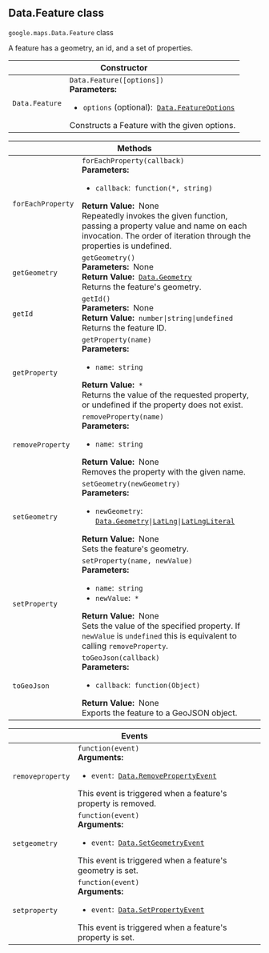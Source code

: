 <h2 id="Data.Feature"> Data.Feature class </h2><p>
<code><span itemprop="path">google.maps</span>.<span itemprop="name">Data.Feature</span></code>
class
</p><p>A feature has a geometry, an id, and a set of properties.</p><div class="devsite-table-wrapper"><table class="constructors responsive" summary="class Data.Feature - Constructor">
<thead>
<tr><th colspan="2" id="Data.Feature.constructor">Constructor</th>
</tr></thead>
<tbody>
<tr>
<td><code><span>Data.<wbr>Feature</span></code></td>
<td><div><code>Data.Feature([options])</code></div>
<div class="desc"><strong>Parameters:</strong>&nbsp; <ul>
<li><code>options</code> (optional):&nbsp; <code><a href="https://github.com/amenadiel/google-maps-documentation/blob/master/docs/Data.FeatureOptions.md">Data.FeatureOptions</a></code></li>
</ul></div>
<div class="desc">Constructs a Feature with the given options.</div></td>
</tr>
</tbody>
</table></div><div class="devsite-table-wrapper"><table class="methods responsive" summary="class Data.Feature - Methods">
<thead>
<tr><th colspan="2">Methods</th>
</tr></thead>
<tbody>
<tr id="Data.Feature.forEachProperty">
<td><code><span>forEachProperty</span></code></td>
<td><div><code>forEachProperty(callback)</code></div>
<div class="desc"><strong>Parameters:</strong>&nbsp; <ul>
<li><code>callback</code>:&nbsp; <code>function(*, string)</code></li>
</ul></div>
<div class="desc"><strong>Return Value:</strong>&nbsp; None</div>
<div class="desc">Repeatedly invokes the given function, passing a property value and name on each invocation. The order of iteration through the properties is undefined.</div></td>
</tr>
<tr id="Data.Feature.getGeometry">
<td><code><span>getGeometry</span></code></td>
<td><div><code>getGeometry()</code></div>
<div class="desc"><strong>Parameters:</strong>&nbsp; None</div>
<div class="desc"><strong>Return Value:</strong>&nbsp; <code><a href="https://github.com/amenadiel/google-maps-documentation/blob/master/docs/Data.Geometry.md">Data.Geometry</a></code></div>
<div class="desc">Returns the feature's geometry.</div></td>
</tr>
<tr id="Data.Feature.getId">
<td><code><span>getId</span></code></td>
<td><div><code>getId()</code></div>
<div class="desc"><strong>Parameters:</strong>&nbsp; None</div>
<div class="desc"><strong>Return Value:</strong>&nbsp; <code>number|string|undefined</code></div>
<div class="desc">Returns the feature ID.</div></td>
</tr>
<tr id="Data.Feature.getProperty">
<td><code><span>getProperty</span></code></td>
<td><div><code>getProperty(name)</code></div>
<div class="desc"><strong>Parameters:</strong>&nbsp; <ul>
<li><code>name</code>:&nbsp; <code>string</code></li>
</ul></div>
<div class="desc"><strong>Return Value:</strong>&nbsp; <code>*</code></div>
<div class="desc">Returns the value of the requested property, or undefined if the property does not exist.</div></td>
</tr>
<tr id="Data.Feature.removeProperty">
<td><code><span>removeProperty</span></code></td>
<td><div><code>removeProperty(name)</code></div>
<div class="desc"><strong>Parameters:</strong>&nbsp; <ul>
<li><code>name</code>:&nbsp; <code>string</code></li>
</ul></div>
<div class="desc"><strong>Return Value:</strong>&nbsp; None</div>
<div class="desc">Removes the property with the given name.</div></td>
</tr>
<tr id="Data.Feature.setGeometry">
<td><code><span>setGeometry</span></code></td>
<td><div><code>setGeometry(newGeometry)</code></div>
<div class="desc"><strong>Parameters:</strong>&nbsp; <ul>
<li><code>newGeometry</code>:&nbsp; <code><a href="https://github.com/amenadiel/google-maps-documentation/blob/master/docs/Data.Geometry.md">Data.Geometry</a>|<a href="https://github.com/amenadiel/google-maps-documentation/blob/master/docs/LatLng.md">LatLng</a>|<a href="https://github.com/amenadiel/google-maps-documentation/blob/master/docs/LatLngLiteral.md">LatLngLiteral</a></code></li>
</ul></div>
<div class="desc"><strong>Return Value:</strong>&nbsp; None</div>
<div class="desc">Sets the feature's geometry.</div></td>
</tr>
<tr id="Data.Feature.setProperty">
<td><code><span>setProperty</span></code></td>
<td><div><code>setProperty(name, newValue)</code></div>
<div class="desc"><strong>Parameters:</strong>&nbsp; <ul>
<li><code>name</code>:&nbsp; <code>string</code></li>
<li><code>newValue</code>:&nbsp; <code>*</code></li>
</ul></div>
<div class="desc"><strong>Return Value:</strong>&nbsp; None</div>
<div class="desc">Sets the value of the specified property. If <code>newValue</code> is <code>undefined</code> this is equivalent to calling <code>removeProperty</code>.</div></td>
</tr>
<tr id="Data.Feature.toGeoJson">
<td><code><span>toGeoJson</span></code></td>
<td><div><code>toGeoJson(callback)</code></div>
<div class="desc"><strong>Parameters:</strong>&nbsp; <ul>
<li><code>callback</code>:&nbsp; <code>function(Object)</code></li>
</ul></div>
<div class="desc"><strong>Return Value:</strong>&nbsp; None</div>
<div class="desc">Exports the feature to a GeoJSON object.</div></td>
</tr>
</tbody>
</table></div><div class="devsite-table-wrapper"><table class="details responsive" summary="class Data.Feature - Events">
<thead>
<tr><th colspan="2">Events</th>
</tr></thead>
<tbody>
<tr id="Data.Feature.removeproperty">
<td><code><span>removeproperty</span></code></td>
<td><div><code>function(event)</code></div>
<div class="desc"><strong>Arguments:</strong>&nbsp; <ul>
<li><code>event</code>:&nbsp; <code><a href="https://github.com/amenadiel/google-maps-documentation/blob/master/docs/Data.RemovePropertyEvent.md">Data.RemovePropertyEvent</a></code></li>
</ul></div>
<div class="desc">This event is triggered when a feature's property is removed.</div></td>
</tr>
<tr id="Data.Feature.setgeometry">
<td><code><span>setgeometry</span></code></td>
<td><div><code>function(event)</code></div>
<div class="desc"><strong>Arguments:</strong>&nbsp; <ul>
<li><code>event</code>:&nbsp; <code><a href="https://github.com/amenadiel/google-maps-documentation/blob/master/docs/Data.SetGeometryEvent.md">Data.SetGeometryEvent</a></code></li>
</ul></div>
<div class="desc">This event is triggered when a feature's geometry is set.</div></td>
</tr>
<tr id="Data.Feature.setproperty">
<td><code><span>setproperty</span></code></td>
<td><div><code>function(event)</code></div>
<div class="desc"><strong>Arguments:</strong>&nbsp; <ul>
<li><code>event</code>:&nbsp; <code><a href="https://github.com/amenadiel/google-maps-documentation/blob/master/docs/Data.SetPropertyEvent.md">Data.SetPropertyEvent</a></code></li>
</ul></div>
<div class="desc">This event is triggered when a feature's property is set.</div></td>
</tr>
</tbody>
</table></div>